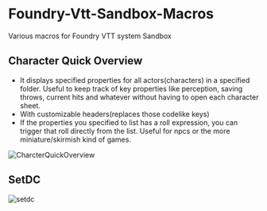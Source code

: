 
# Foundry-Vtt-Sandbox-Macros

Various macros for Foundry VTT system Sandbox

## Character Quick Overview
- It displays specified properties for all actors(characters) in a specified folder. Useful to keep track of key properties like perception, saving throws, current hits and whatever without having to open each character sheet.
- With customizable headers(replaces those codelike keys)
- If the properties you specified to list has a roll expression, you can trigger that roll directly from the list. Useful for npcs or the more miniature/skirmish kind of games.

 
![CharcterQuickOverview](https://user-images.githubusercontent.com/81265884/112221893-4cccc200-8c28-11eb-83e8-bee480145083.gif)

## SetDC
![setdc](https://user-images.githubusercontent.com/81265884/112222158-a46b2d80-8c28-11eb-9104-a3233aae06fa.gif)

